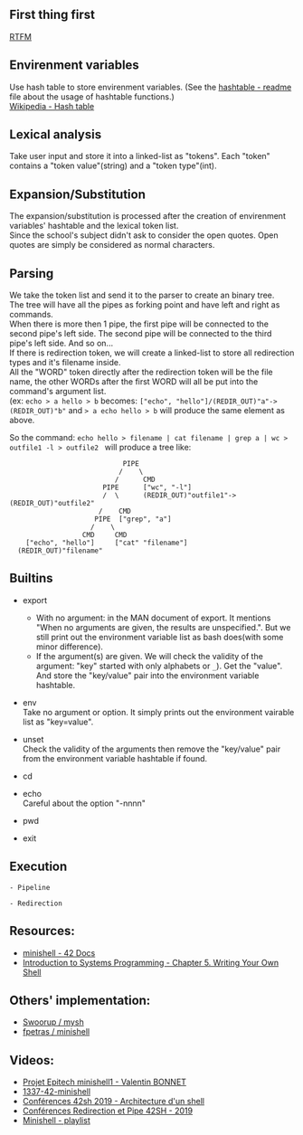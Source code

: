 ## First thing first  
[RTFM](notes/man_bash_note.md)  

## Envirenment variables  
Use hash table to store envirenment variables. (See the [hashtable - readme](https://github.com/JAS0NHUANG/MiniShell/tree/main/srcs/hashtable/readme.md) file about the usage of hashtable functions.)  
[Wikipedia - Hash table](https://en.wikipedia.org/wiki/Hash_table)  

## Lexical analysis  
Take user input and store it into a linked-list as "tokens". Each "token" contains a "token value"(string) and a "token type"(int).  

## Expansion/Substitution  
The expansion/substitution is processed after the creation of envirenment variables' hashtable and the lexical token list.  
Since the school's subject didn't ask to consider the open quotes. Open quotes are simply be considered as normal characters.  

## Parsing  
We take the token list and send it to the parser to create an binary tree.  
The tree will have all the pipes as forking point and have left and right as commands.  
When there is more then 1 pipe, the first pipe will be connected to the second pipe's left side.
The second pipe will be connected to the third pipe's left side. And so on...  
If there is redirection token, we will create a linked-list to store all redirection types and it's filename inside.  
All the "WORD" token directly after the redirection token will be the file name, the other WORDs after the first WORD will all be put into the command's argument list.  
(ex: `echo > a hello > b` becomes: `["echo", "hello"]/(REDIR_OUT)"a"->(REDIR_OUT)"b"` and `> a echo hello > b` will produce the same element as above.  

So the command: `echo hello > filename | cat filename | grep a | wc > outfile1 -l > outfile2 ` will produce a tree like:
```
                            PIPE
                           /    \
                          /      CMD
                       PIPE      ["wc", "-l"]
                       /  \      (REDIR_OUT)"outfile1"->(REDIR_OUT)"outfile2"
                      /    CMD
                     PIPE  ["grep", "a"]
                    /    \
                  CMD     CMD
    ["echo", "hello"]     ["cat" "filename"]
  (REDIR_OUT)"filename"
```


## Builtins
- export
	- With no argument: in the MAN document of export. It mentions "When no arguments are given, the results are unspecified.". But we still print out the environment variable list as bash does(with some minor difference).  
	- If the argument(s) are given. We will check the validity of the argument: "key" started with only alphabets or `_`). Get the "value". And store the "key/value" pair into the environment variable hashtable.  

- env  
	Take no argument or option. It simply prints out the environment vairable list as "key=value".  

- unset  
	Check the validity of the arguments then remove the "key/value" pair from the environment variable hashtable if found.  
- cd  
- echo  
	Careful about the option "-nnnn"  
- pwd
- exit  

## Execution

	- Pipeline

	- Redirection

## Resources:  
  - [minishell - 42 Docs](https://harm-smits.github.io/42docs/projects/minishell)
  - [Introduction to Systems Programming - Chapter 5. Writing Your Own Shell](https://www.cs.purdue.edu/homes/grr/SystemsProgrammingBook/Book/Chapter5-WritingYourOwnShell.pdf)

## Others' implementation:  
  - [Swoorup / mysh](https://github.com/Swoorup/mysh)  
  - [fpetras / minishell](https://github.com/fpetras/minishell)  

## Videos:  
  - [Projet Epitech minishell1 - Valentin BONNET](https://www.youtube.com/watch?v=h4D85AAz5GI)
  - [1337-42-minishell
](https://www.youtube.com/watch?v=xUfdQHEYh1w)
  - [Conférences 42sh 2019 - Architecture d'un shell](https://www.youtube.com/watch?v=oIFRiwFRSRY)
  - [Conférences Redirection et Pipe 42SH - 2019](https://www.youtube.com/watch?v=ceNaZzEoUhk)
  - [Minishell - playlist](https://www.youtube.com/playlist?list=PL7_TuD9ZDMhg5uLHLyd8em13XBKfjzCzR)

